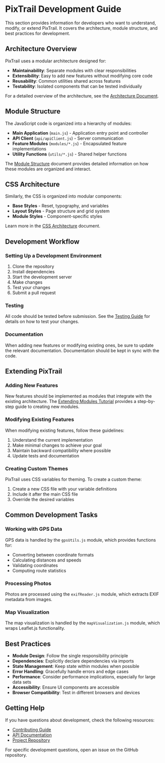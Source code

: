 # PixTrail Development Guide

This section provides information for developers who want to understand, modify, or extend PixTrail. It covers the architecture, module structure, and best practices for development.

## Architecture Overview

PixTrail uses a modular architecture designed for:

- **Maintainability**: Separate modules with clear responsibilities
- **Extensibility**: Easy to add new features without modifying core code
- **Reusability**: Common utilities shared across features
- **Testability**: Isolated components that can be tested individually

For a detailed overview of the architecture, see the [Architecture Document](../architecture.md).

## Module Structure

The JavaScript code is organized into a hierarchy of modules:

- **Main Application** (`main.js`) - Application entry point and controller
- **API Client** (`api/apiClient.js`) - Server communication
- **Feature Modules** (`modules/*.js`) - Encapsulated feature implementations
- **Utility Functions** (`utils/*.js`) - Shared helper functions

The [Module Structure](module-structure.md) document provides detailed information on how these modules are organized and interact.

## CSS Architecture

Similarly, the CSS is organized into modular components:

- **Base Styles** - Reset, typography, and variables
- **Layout Styles** - Page structure and grid system
- **Module Styles** - Component-specific styles

Learn more in the [CSS Architecture](css-architecture.md) document.

## Development Workflow

### Setting Up a Development Environment

1. Clone the repository
2. Install dependencies
3. Start the development server
4. Make changes
5. Test your changes
6. Submit a pull request

### Testing

All code should be tested before submission. See the [Testing Guide](testing.md) for details on how to test your changes.

### Documentation

When adding new features or modifying existing ones, be sure to update the relevant documentation. Documentation should be kept in sync with the code.

## Extending PixTrail

### Adding New Features

New features should be implemented as modules that integrate with the existing architecture. The [Extending Modules Tutorial](../tutorials/extending-modules.md) provides a step-by-step guide to creating new modules.

### Modifying Existing Features

When modifying existing features, follow these guidelines:

1. Understand the current implementation
2. Make minimal changes to achieve your goal
3. Maintain backward compatibility where possible
4. Update tests and documentation

### Creating Custom Themes

PixTrail uses CSS variables for theming. To create a custom theme:

1. Create a new CSS file with your variable definitions
2. Include it after the main CSS file
3. Override the desired variables

## Common Development Tasks

### Working with GPS Data

GPS data is handled by the `gpsUtils.js` module, which provides functions for:

- Converting between coordinate formats
- Calculating distances and speeds
- Validating coordinates
- Computing route statistics

### Processing Photos

Photos are processed using the `exifReader.js` module, which extracts EXIF metadata from images.

### Map Visualization

The map visualization is handled by the `mapVisualization.js` module, which wraps Leaflet.js functionality.

## Best Practices

- **Module Design**: Follow the single responsibility principle
- **Dependencies**: Explicitly declare dependencies via imports
- **State Management**: Keep state within modules when possible
- **Error Handling**: Gracefully handle errors and edge cases
- **Performance**: Consider performance implications, especially for large data sets
- **Accessibility**: Ensure UI components are accessible
- **Browser Compatibility**: Test in different browsers and devices

## Getting Help

If you have questions about development, check the following resources:

- [Contributing Guide](../contributing.md)
- [API Documentation](../api/index.md)
- [Project Repository](https://github.com/sukitsubaki/pixtrail)

For specific development questions, open an issue on the GitHub repository.
